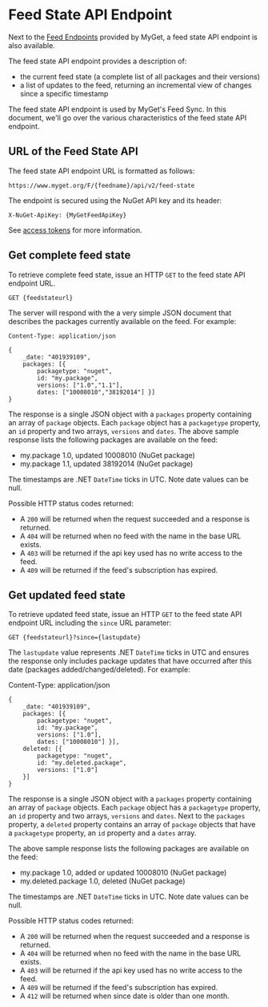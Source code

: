 # Feed State API Endpoint

Next to the [Feed Endpoints](/docs/reference/feed-endpoints) provided by MyGet, a feed state API endpoint is also available. 

The feed state API endpoint provides a description of:

* the current feed state (a complete list of all packages and their versions)
* a list of updates to the feed, returning an incremental view of changes since a specific timestamp

The feed state API endpoint is used by MyGet's Feed Sync. In this document, we'll go over the various characteristics of the feed state API endpoint.

## URL of the Feed State API

The feed state API endpoint URL is formatted as follows:

	https://www.myget.org/F/{feedname}/api/v2/feed-state

The endpoint is secured using the NuGet API key and its header:

	X-NuGet-ApiKey: {MyGetFeedApiKey}

See [access tokens](/docs/reference/security#Personal_security_access_tokens) for more information.

## Get complete feed state

To retrieve complete feed state, issue an HTTP `GET` to the feed state API endpoint URL.

	GET {feedstateurl}

The server will respond with the a very simple JSON document that describes the packages currently available on the feed. For example:

	Content-Type: application/json
	
	{
		_date: "401939109",
		packages: [{
			packagetype: "nuget",
			id: "my.package",
			versions: ["1.0","1.1"],
			dates: ["10008010","38192014"] }]
	}

The response is a single JSON object with a `packages` property containing an array of `package` objects. Each `package` object has a `packagetype` property, an `id` property and two arrays, `versions` and `dates`. The above sample response lists the following packages are available on the feed:

* my.package 1.0, updated 10008010 (NuGet package)
* my.package 1.1, updated 38192014 (NuGet package)

The timestamps are .NET `DateTime` ticks in UTC. Note date values can be null.

Possible HTTP status codes returned:

* A `200` will be returned when the request succeeded and a response is returned.
* A `404` will be returned when no feed with the name in the base URL exists.
* A `403` will be returned if the api key used has no write access to the feed.
* A `409` will be returned if the feed's subscription has expired.

## Get updated feed state

To retrieve updated feed state, issue an HTTP `GET` to the feed state API endpoint URL including the `since` URL parameter:

	GET {feedstateurl}?since={lastupdate}

The `lastupdate` value represents .NET `DateTime` ticks in UTC and ensures the response only includes package updates that have occurred after this date (packages added/changed/deleted). For example:

Content-Type: application/json

	{
		_date: "401939109",
		packages: [{
			packagetype: "nuget",
			id: "my.package",
			versions: ["1.0"],
			dates: ["10008010"] }],
		deleted: [{
			packagetype: "nuget",
			id: "my.deleted.package",
			versions: ["1.0"]
		}]
	}

The response is a single JSON object with a `packages` property containing an array of `package` objects. Each `package` object has a `packagetype` property, an `id` property and two arrays, `versions` and `dates`. Next to the `packages` property, a `deleted` property contains an array of `package` objects that have a `packagetype` property, an `id` property and a `dates` array.

The above sample response lists the following packages are available on the feed:

* my.package 1.0, added or updated 10008010 (NuGet package)
* my.deleted.package 1.0, deleted (NuGet package)

The timestamps are .NET `DateTime` ticks in UTC. Note date values can be null.

Possible HTTP status codes returned:

* A `200` will be returned when the request succeeded and a response is returned.
* A `404` will be returned when no feed with the name in the base URL exists.
* A `403` will be returned if the api key used has no write access to the feed.
* A `409` will be returned if the feed's subscription has expired.
* A `412` will be returned when since date is older than one month.